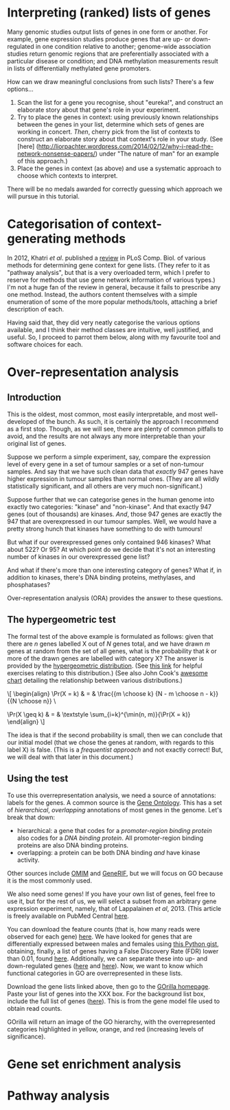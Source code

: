 Interpreting (ranked) lists of genes
====================================

Many genomic studies output lists of genes in one form or another. For example,
gene expression studies produce genes that are up- or down-regulated in one
condition relative to another; genome-wide association studies return genomic
regions that are preferentially associated with a particular disease or
condition; and DNA methylation measurements result in lists of differentially
methylated gene promoters.

How can we draw meaningful conclusions from such lists? There's a few
options...

1. Scan the list for a gene you recognise, shout "eureka!", and construct an
   elaborate story about that gene's role in your experiment.
2. Try to place the genes in context: using previously known relationships
   between the genes in your list, determine which sets of genes are working in
   concert. *Then*, cherry pick from the list of contexts to construct an
   elaborate story about that context's role in your study. (See [here]
   (http://liorpachter.wordpress.com/2014/02/12/why-i-read-the-network-nonsense-papers/)
   under "The nature of man" for an example of this approach.)
3. Place the genes in context (as above) and use a systematic approach to
   choose which contexts to interpret.

There will be no medals awarded for correctly guessing which approach we will
pursue in this tutorial.

# Categorisation of context-generating methods

In 2012, Khatri *et al*. published a
[review](http://www.ploscompbiol.org/article/info%3Adoi%2F10.1371%2Fjournal.pcbi.1002375)
in PLoS Comp. Biol. of various methods for determining gene context for gene
lists. (They refer to it as "pathway analysis", but that is a very overloaded
term, which I prefer to reserve for methods that use gene network information
of various types.) I'm not a huge fan of the review in general, because it
fails to prescribe any one method. Instead, the authors content themselves with
a simple enumeration of some of the more popular methods/tools, attaching a
brief description of each.

Having said that, they did very neatly categorise the various options
available, and I think their method classes are intuitive, well justified, and
useful. So, I proceed to parrot them below, along with my favourite tool and
software choices for each.

# Over-representation analysis

## Introduction

This is the oldest, most common, most easily interpretable, and most
well-developed of the bunch. As such, it is certainly the approach I recommend
as a first stop. Though, as we will see, there are plenty of common pitfalls to
avoid, and the results are not always any more interpretable than your original
list of genes.

Suppose we perform a simple experiment, say, compare the expression level of
every gene in a set of tumour samples or a set of non-tumour samples. And say
that we have such clean data that *exactly* 947 genes have higher expression in
tumour samples than normal ones. (They are all wildly statistically
significant, and all others are very much non-significant.)

Suppose further that we can categorise genes in the human genome into exactly
two categories: "kinase" and "non-kinase". And that exactly 947 genes (out of
thousands) are kinases. *And*, those 947 genes are exactly the 947 that are
overexpressed in our tumour samples. Well, we would have a pretty strong hunch
that kinases have something to do with tumours!

But what if our overexpressed genes only contained 946 kinases? What about 522?
Or 95? At which point do we decide that it's not an interesting number of
kinases in our overexpressed gene list?

And what if there's more than one interesting category of genes? What if, in
addition to kinases, there's DNA binding proteins, methylases, and
phosphatases?

Over-representation analysis (ORA) provides the answer to these questions.

## The hypergeometric test

The formal test of the above example is formulated as follows: given that there
are $n$ genes labelled X out of $N$ genes total, and we have drawn $m$ genes
at random from the set of all genes, what is the probability that $k$ or more
of the drawn genes are labelled with category X? The answer is provided by the
[hypergeometric
distribution](http://mathworld.wolfram.com/HypergeometricDistribution.html).
(See [this link](http://www.math.uah.edu/stat/urn/Hypergeometric.html) for
helpful exercises relating to this distribution.)
(See also John Cook's [awesome
chart](http://www.johndcook.com/distribution_chart.html) detailing the
relationship between various distributions.)

\\[
\begin{align}
\Pr(X = k) & = & \frac{{m \choose k} {N - m \choose n - k}} {{N \choose n}} \\

\Pr(X \geq k) & = & \textstyle \sum_{i=k}^{\min(n, m)}{\Pr(X = k)}
\end{align}
\\]

The idea is that if the second probability is small, then we can conclude that
our initial model (that we chose the genes at random, with regards to this
label X) is false. (This is a *frequentist approach* and not exactly correct!
But, we will deal with that later in this document.)

## Using the test

To use this overrepresentation analysis, we need a source of annotations:
labels for the genes. A common source is the [Gene
Ontology](http://www.geneontology.org/). This has a set of *hierarchical*,
*overlapping* annotations of most genes in the genome. Let's break that down:

- hierarchical: a gene that codes for a *promoter-region binding protein* also
  codes for a *DNA binding protein*. All promoter-region binding proteins are
  also DNA binding proteins.
- overlapping: a protein can be both DNA binding *and* have kinase activity.

Other sources include [OMIM](http://www.omim.org/) and
[GeneRIF](http://www.ncbi.nlm.nih.gov/gene/about-generif), but we will focus on
GO because it is the most commonly used.

We also need some genes! If you have your own list of genes, feel free to use
it, but for the rest of us, we will select a subset from an arbitrary gene
expression experiment, namely, that of Lappalainen *et al*, 2013. (This article
is freely available on PubMed Central
[here](http://www.ncbi.nlm.nih.gov/pmc/articles/PMC3918453/).

You can download the feature counts (that is, how many reads were observed for
each gene) [here](). We have looked for genes that are differentially expressed
between males and females using [this Python gist](), obtaining, finally, a
list of genes having a False Discovery Rate (FDR) lower than 0.01, found
[here](). Additionally, we can separate these into up- and down-regulated
genes ([here]() and [here]()). Now, we want to know which functional categories
in GO are overrepresented in these lists.

Download the gene lists linked above, then go to the
[GOrilla homepage]().
Paste your list of genes into the XXX box. For the background list box, include
the full list of genes ([here]()).
This is from the gene model file used to obtain read counts.

GOrilla will return an image of the GO hierarchy, with the overrepresented
categories highlighted in yellow, orange, and red (increasing levels of
significance).

# Gene set enrichment analysis

# Pathway analysis


